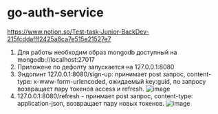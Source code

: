# go-auth-service
https://www.notion.so/Test-task-Junior-BackDev-215fcddafff2425a8ca7e515e21527e7
1) Для работы необходим образ mongodb доступный на mongodb://localhost:27017
2) Приложене по дефолту запускается на  127.0.0.1:8080
3) Эндопинт 127.0.0.1:8080/sign-up: принимает post запрос, content-type: x-www-form-urlencoded, ожидаемый key:guid, по запросу возвращает пару токенов access и refresh.
![image](https://user-images.githubusercontent.com/34633194/134423165-175ccbbd-42bb-48ec-8f9a-dc3f3c7ecd9c.png)
5) 127.0.0.1:8080/refresh - принмает post запрос, content-type: application-json, возвращает пару новых токенов.
![image](https://user-images.githubusercontent.com/34633194/134423345-ff9ea302-cad7-46df-9d79-d39282eb727d.png)

